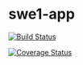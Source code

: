# swe1-app

[![Build Status](https://app.travis-ci.com/HerrKartoffelchip/swe1-app.svg?branch=main)](https://app.travis-ci.com/github/HerrKartoffelchip/swe1-app)

[![Coverage Status](https://coveralls.io/repos/github/HerrKartoffelchip/swe1-app/badge.svg?branch=main)](https://coveralls.io/github/HerrKartoffelchip/swe1-app?branch=main)
